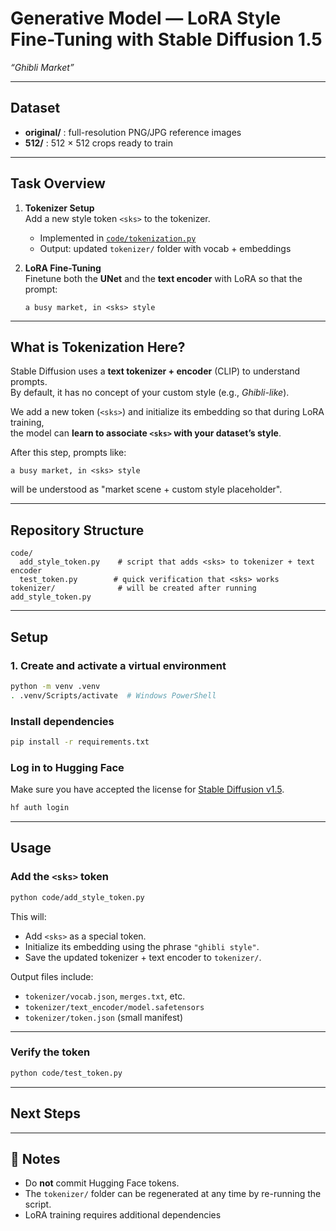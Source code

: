# Generative Model — LoRA Style Fine-Tuning with Stable Diffusion 1.5
*“Ghibli Market”*

---

## Dataset

- **original/** : full-resolution PNG/JPG reference images  
- **512/** : 512 × 512 crops ready to train  
---

## Task Overview

1. **Tokenizer Setup**  
   Add a new style token `<sks>` to the tokenizer.  
   - Implemented in [`code/tokenization.py`](code/tokenization.py)  
   - Output: updated `tokenizer/` folder with vocab + embeddings  

2. **LoRA Fine-Tuning**  
   Finetune both the **UNet** and the **text encoder** with LoRA so that the prompt:  
   ```text
   a busy market, in <sks> style
---

##  What is Tokenization Here?

Stable Diffusion uses a **text tokenizer + encoder** (CLIP) to understand prompts.  
By default, it has no concept of your custom style (e.g., *Ghibli-like*).  

We add a new token (`<sks>`) and initialize its embedding so that during LoRA training,  
the model can **learn to associate `<sks>` with your dataset’s style**.

After this step, prompts like:

```
a busy market, in <sks> style
```

will be understood as "market scene + custom style placeholder".

---

##  Repository Structure

```
code/
  add_style_token.py    # script that adds <sks> to tokenizer + text encoder
  test_token.py        # quick verification that <sks> works
tokenizer/              # will be created after running add_style_token.py
```

---

##  Setup

### 1. Create and activate a virtual environment

```bash
python -m venv .venv
. .venv/Scripts/activate  # Windows PowerShell
```

### Install dependencies

```bash
pip install -r requirements.txt
```

### Log in to Hugging Face

Make sure you have accepted the license for [Stable Diffusion v1.5](https://huggingface.co/runwayml/stable-diffusion-v1-5).

```bash
hf auth login
```

---

## Usage

### Add the `<sks>` token

```bash
python code/add_style_token.py
```

This will:

- Add `<sks>` as a special token.
- Initialize its embedding using the phrase `"ghibli style"`.
- Save the updated tokenizer + text encoder to `tokenizer/`.

Output files include:

- `tokenizer/vocab.json`, `merges.txt`, etc.
- `tokenizer/text_encoder/model.safetensors`
- `tokenizer/token.json` (small manifest)

---

### Verify the token

```bash
python code/test_token.py
```
---

## Next Steps


---

## 📝 Notes

- Do **not** commit Hugging Face tokens.  
- The `tokenizer/` folder can be regenerated at any time by re-running the script.  
- LoRA training requires additional dependencies
